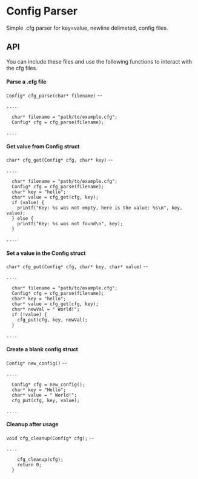 # Config Parser

Simple .cfg parser for key=value, newline delimeted, config files.

## API

You can include these files and use the following functions to interact with the cfg files.

#### Parse a .cfg file

`Config* cfg_parse(char* filename)` --
```
....

  char* filename = "path/to/example.cfg";
  Config* cfg = cfg_parse(filename);

....

```

#### Get value from Config struct
`char* cfg_get(Config* cfg, char* key)` --
```
....

  char* filename = "path/to/example.cfg";
  Config* cfg = cfg_parse(filename);
  char* key = "hello";
  char* value = cfg_get(cfg, key);
  if (value) {
    printf("Key: %s was not empty, here is the value: %s\n", key, value);
  } else {
    printf("Key: %s was not found\n", key);
  }

....

```

#### Set a value in the Config struct
`char* cfg_put(Config* cfg, char* key, char* value)` --
```
....

  char* filename = "path/to/example.cfg";
  Config* cfg = cfg_parse(filename);
  char* key = "hello";
  char* value = cfg_get(cfg, key);
  char* newVal = " World!";
  if (!value) {
    cfg_put(cfg, key, newVal);
  }

....

```

#### Create a blank config struct
`Config* new_config()` --
```
....

  Config* cfg = new_config();
  char* key = "Hello";
  char* value = " World!";
  cfg_put(cfg, key, value);

....

```

#### Cleanup after usage
`void cfg_cleanup(Config* cfg);` --
```
....

    cfg_cleanup(cfg);
    return 0;
  }

```
